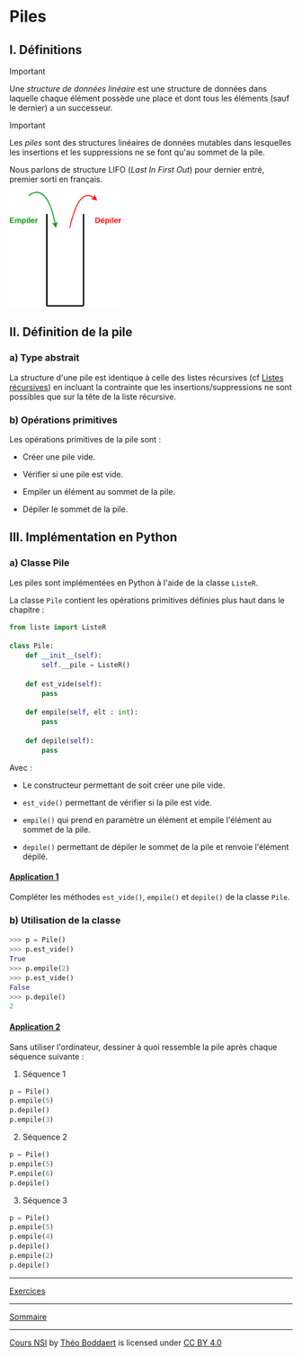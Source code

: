 # Piles

## I. Définitions

> [!IMPORTANT]
> Une *structure de données linéaire* est une structure de données dans laquelle chaque élément possède une place et dont tous les éléments (sauf le dernier) a un successeur.

> [!IMPORTANT]
> Les *piles* sont des structures linéaires de données mutables dans lesquelles les insertions et les suppressions ne se font qu'au sommet de la pile.

Nous parlons de structure LIFO (*Last In First Out*) pour dernier entré, premier sorti en français.

<img src="./img/pile.png" width=200>

## II. Définition de la pile

### a) Type abstrait

La structure d'une pile est identique à celle des listes récursives (cf [Listes récursives](./Listes_récursives.md)) en incluant la contrainte que les insertions/suppressions ne sont possibles que sur la tête de la liste récursive.

### b) Opérations primitives

Les opérations primitives de la pile sont :

- Créer une pile vide.

- Vérifier si une pile est vide.

- Empiler un élément au sommet de la pile.

- Dépiler le sommet de la pile.

## III. Implémentation en Python

### a) Classe Pile

Les piles sont implémentées en Python à l'aide de la classe `ListeR`.

La classe `Pile` contient les opérations primitives définies plus haut dans le chapitre :

```python
from liste import ListeR

class Pile:
    def __init__(self):
        self.__pile = ListeR()
    
    def est_vide(self):
        pass

    def empile(self, elt : int):
        pass

    def depile(self):
        pass
```

Avec :

- Le constructeur permettant de soit créer une pile vide.

- `est_vide()` permettant de vérifier si la pile est vide.

- `empile()` qui prend en paramètre un élément et empile l'élément au sommet de la pile.

- `depile()` permettant de dépiler le sommet de la pile et renvoie l'élément dépilé.

#### <ins>Application 1</ins>

Compléter les méthodes `est_vide()`, `empile()` et `depile()` de la classe `Pile`.

### b) Utilisation de la classe 

```python
>>> p = Pile()
>>> p.est_vide()
True
>>> p.empile(2)
>>> p.est_vide()
False
>>> p.depile()
2
```

#### <ins>Application 2</ins>

Sans utiliser l'ordinateur, dessiner à quoi ressemble la pile après chaque séquence suivante :

1. Séquence 1
```python
p = Pile()
p.empile(5)
p.depile()
p.empile(3)
```

2. Séquence 2
```python
p = Pile()
p.empile(5)
P.empile(6)
p.depile()
```

3. Séquence 3
```python
p = Pile()
p.empile(5)
p.empile(4)
p.depile()
p.empile(2)
p.depile()
```

_________

[Exercices](./Exercices/Exercices_piles.md)

_______________

[Sommaire](./../../README.md)

___________

<p xmlns:cc="http://creativecommons.org/ns#" xmlns:dct="http://purl.org/dc/terms/"><a property="dct:title" rel="cc:attributionURL" href="https://github.com/boddaert/nsi">Cours NSI</a> by <a rel="cc:attributionURL dct:creator" property="cc:attributionName" href="https://github.com/boddaert">Théo Boddaert</a> is licensed under <a href="https://creativecommons.org/licenses/by/4.0/?ref=chooser-v1" target="_blank" rel="license noopener noreferrer" style="display:inline-block;">CC BY 4.0</a>  <img style="height:22px!important;margin-left:3px;vertical-align:text-bottom;" src="https://mirrors.creativecommons.org/presskit/icons/cc.svg?ref=chooser-v1" alt="">  <img style="height:22px!important;margin-left:3px;vertical-align:text-bottom;" src="https://mirrors.creativecommons.org/presskit/icons/by.svg?ref=chooser-v1" alt=""></p> 